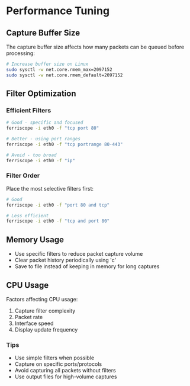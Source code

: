 # Performance Tuning

## Capture Buffer Size

The capture buffer size affects how many packets can be queued before processing:

```bash
# Increase buffer size on Linux
sudo sysctl -w net.core.rmem_max=2097152
sudo sysctl -w net.core.rmem_default=2097152
```

## Filter Optimization

### Efficient Filters
```bash
# Good - specific and focused
ferriscope -i eth0 -f "tcp port 80"

# Better - using port ranges
ferriscope -i eth0 -f "tcp portrange 80-443"

# Avoid - too broad
ferriscope -i eth0 -f "ip"
```

### Filter Order
Place the most selective filters first:
```bash
# Good
ferriscope -i eth0 -f "port 80 and tcp"

# Less efficient
ferriscope -i eth0 -f "tcp and port 80"
```

## Memory Usage

- Use specific filters to reduce packet capture volume
- Clear packet history periodically using 'c'
- Save to file instead of keeping in memory for long captures

## CPU Usage

Factors affecting CPU usage:
1. Capture filter complexity
2. Packet rate
3. Interface speed
4. Display update frequency

### Tips
- Use simple filters when possible
- Capture on specific ports/protocols
- Avoid capturing all packets without filters
- Use output files for high-volume captures
